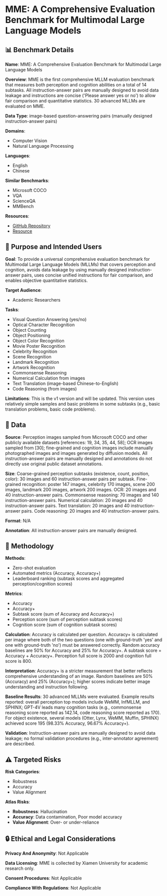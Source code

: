 # MME: A Comprehensive Evaluation Benchmark for Multimodal Large Language Models

## 📊 Benchmark Details

**Name**: MME: A Comprehensive Evaluation Benchmark for Multimodal Large Language Models

**Overview**: MME is the first comprehensive MLLM evaluation benchmark that measures both perception and cognition abilities on a total of 14 subtasks. All instruction-answer pairs are manually designed to avoid data leakage and instructions are concise ('Please answer yes or no') to allow fair comparison and quantitative statistics. 30 advanced MLLMs are evaluated on MME.

**Data Type**: image-based question-answering pairs (manually designed instruction-answer pairs)

**Domains**:
- Computer Vision
- Natural Language Processing

**Languages**:
- English
- Chinese

**Similar Benchmarks**:
- Microsoft COCO
- VQA
- ScienceQA
- MMBench

**Resources**:
- [GitHub Repository](https://github.com/BradyFU/Awesome-Multimodal-Large-Language-Models/tree/Evaluation)
- [Resource](https://arxiv.org/abs/2306.13394)

## 🎯 Purpose and Intended Users

**Goal**: To provide a universal comprehensive evaluation benchmark for Multimodal Large Language Models (MLLMs) that covers perception and cognition, avoids data leakage by using manually designed instruction-answer pairs, uses concise unified instructions for fair comparison, and enables objective quantitative statistics.

**Target Audience**:
- Academic Researchers

**Tasks**:
- Visual Question Answering (yes/no)
- Optical Character Recognition
- Object Counting
- Object Positioning
- Object Color Recognition
- Movie Poster Recognition
- Celebrity Recognition
- Scene Recognition
- Landmark Recognition
- Artwork Recognition
- Commonsense Reasoning
- Numerical Calculation from images
- Text Translation (image-based Chinese-to-English)
- Code Reasoning (from images)

**Limitations**: This is the v1 version and will be updated. This version uses relatively simple samples and basic problems in some subtasks (e.g., basic translation problems, basic code problems).

## 💾 Data

**Source**: Perception images sampled from Microsoft COCO and other publicly available datasets [references: 19, 34, 35, 44, 58]; OCR images sampled from [30]; fine-grained and cognition images include manually photographed images and images generated by diffusion models. All instruction-answer pairs are manually designed and annotations do not directly use original public dataset annotations.

**Size**: Coarse-grained perception subtasks (existence, count, position, color): 30 images and 60 instruction-answer pairs per subtask. Fine-grained recognition: poster 147 images, celebrity 170 images, scene 200 images, landmark 200 images, artwork 200 images. OCR: 20 images and 40 instruction-answer pairs. Commonsense reasoning: 70 images and 140 instruction-answer pairs. Numerical calculation: 20 images and 40 instruction-answer pairs. Text translation: 20 images and 40 instruction-answer pairs. Code reasoning: 20 images and 40 instruction-answer pairs.

**Format**: N/A

**Annotation**: All instruction-answer pairs are manually designed.

## 🔬 Methodology

**Methods**:
- Zero-shot evaluation
- Automated metrics (Accuracy, Accuracy+)
- Leaderboard ranking (subtask scores and aggregated perception/cognition scores)

**Metrics**:
- Accuracy
- Accuracy+
- Subtask score (sum of Accuracy and Accuracy+)
- Perception score (sum of perception subtask scores)
- Cognition score (sum of cognition subtask scores)

**Calculation**: Accuracy is calculated per question. Accuracy+ is calculated per image where both of the two questions (one with ground-truth 'yes' and one with ground-truth 'no') must be answered correctly. Random accuracy baselines are 50% for Accuracy and 25% for Accuracy+. A subtask score = Accuracy + Accuracy+. Perception full score is 2000 and cognition full score is 800.

**Interpretation**: Accuracy+ is a stricter measurement that better reflects comprehensive understanding of an image. Random baselines are 50% (Accuracy) and 25% (Accuracy+); higher scores indicate better image understanding and instruction following.

**Baseline Results**: 30 advanced MLLMs were evaluated. Example results reported: overall perception top models include WeMM, InfMLLM, and SPHINX; GPT-4V leads many cognition tasks (e.g., commonsense reasoning score reported as 142.14, code reasoning score reported as 170). For object existence, several models (Otter, Lynx, WeMM, Muffin, SPHINX) achieved score 195 (98.33% Accuracy, 96.67% Accuracy+).

**Validation**: Instruction-answer pairs are manually designed to avoid data leakage; no formal validation procedures (e.g., inter-annotator agreement) are described.

## ⚠️ Targeted Risks

**Risk Categories**:
- Robustness
- Accuracy
- Value Alignment

**Atlas Risks**:
- **Robustness**: Hallucination
- **Accuracy**: Data contamination, Poor model accuracy
- **Value Alignment**: Over- or under-reliance

## 🔒 Ethical and Legal Considerations

**Privacy And Anonymity**: Not Applicable

**Data Licensing**: MME is collected by Xiamen University for academic research only.

**Consent Procedures**: Not Applicable

**Compliance With Regulations**: Not Applicable

